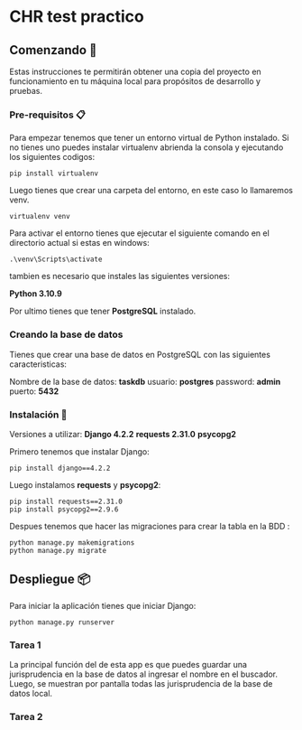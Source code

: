 # CHR test practico


## Comenzando 🚀

Estas instrucciones te permitirán obtener una copia del proyecto en funcionamiento en tu máquina local para propósitos de desarrollo y pruebas.


### Pre-requisitos 📋

Para empezar tenemos que tener un entorno virtual de Python instalado. Si no tienes uno puedes instalar virtualenv abrienda la consola y ejecutando los siguientes codigos:

```shell
pip install virtualenv
```
Luego tienes que crear una carpeta del entorno, en este caso lo llamaremos venv.

```
virtualenv venv
```
Para activar el entorno tienes que ejecutar el siguiente comando en el directorio actual si estas en windows:

```
.\venv\Scripts\activate
```
tambien es necesario que instales las siguientes versiones:

**Python 3.10.9**

Por ultimo tienes que tener **PostgreSQL** instalado.
### Creando la base de datos
Tienes que crear una base de datos en PostgreSQL con las siguientes caracteristicas:

Nombre de la base de datos: **taskdb**
usuario: **postgres**
password: **admin**
puerto: **5432**

### Instalación 🔧
Versiones a utilizar:
**Django 4.2.2**
**requests 2.31.0**
**psycopg2**

Primero tenemos que instalar Django:
```
pip install django==4.2.2
```
Luego instalamos **requests** y **psycopg2**:
```
pip install requests==2.31.0
pip install psycopg2==2.9.6
```
Despues tenemos que hacer las migraciones para crear la tabla en la BDD :
```
python manage.py makemigrations
python manage.py migrate
```

## Despliegue 📦

Para iniciar la aplicación tienes que iniciar Django:
```
python manage.py runserver
```
### Tarea 1

La principal función del de esta app es que puedes guardar una jurisprudencia en la base de datos al ingresar el nombre en el buscador. Luego, se muestran por pantalla todas las jurisprudencia de la base de datos local.

### Tarea 2

